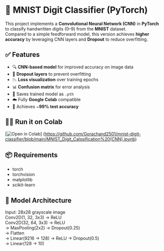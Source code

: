 # 🧠 MNIST Digit Classifier (PyTorch)

This project implements a **Convolutional Neural Network (CNN)** in **PyTorch** to classify handwritten digits (0–9) from the **MNIST** dataset.  
Compared to a simple feedforward model, this version achieves **higher accuracy** by leveraging CNN layers and **Dropout** to reduce overfitting.

## ✅ Features
- 🔍 **CNN-based model** for improved accuracy on image data
- 🧹 **Dropout layers** to prevent overfitting
- 📉 **Loss visualization** over training epochs
- 📊 **Confusion matrix** for error analysis
- 💾 Saves trained model as `.pth`
- ☁️ Fully **Google Colab** compatible
- 🧪 Achieves ~**99% test accuracy**

## 🏃‍♂️ Run it on Colab
[![Open in Colab](https://colab.research.google.com/assets/colab-badge.svg)]
(https://github.com/Gorachand2501/mnist-digit-classifier/blob/main/MNIST_Digit_Calssification%20(CNN).ipynb)

## 📦 Requirements
- torch
- torchvision
- matplotlib
- scikit-learn

## 🧠 Model Architecture
Input: 28x28 grayscale image  
Conv2D(1, 32, 3x3) → ReLU  
Conv2D(32, 64, 3x3) → ReLU  
→ MaxPooling(2x2) → Dropout(0.25)  
→ Flatten  
→ Linear(9216 → 128) → ReLU → Dropout(0.5)  
→ Linear(128 → 10)
